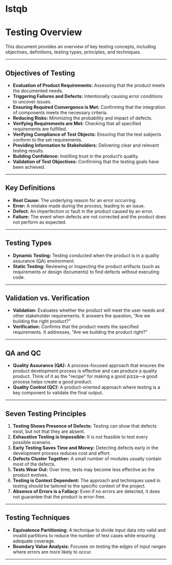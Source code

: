 # Istqb
# Testing Overview

This document provides an overview of key testing concepts, including objectives, definitions, testing types, principles, and techniques.

---

## Objectives of Testing

- **Evaluation of Product Requirements:** Assessing that the product meets the documented needs.
- **Triggering Failures and Defects:** Intentionally causing error conditions to uncover issues.
- **Ensuring Required Convergence is Met:** Confirming that the integration of components meets the necessary criteria.
- **Reducing Risks:** Minimizing the probability and impact of defects.
- **Verifying Requirements are Met:** Checking that all specified requirements are fulfilled.
- **Verifying Compliance of Test Objects:** Ensuring that the test subjects conform to the set requirements.
- **Providing Information to Stakeholders:** Delivering clear and relevant testing results.
- **Building Confidence:** Instilling trust in the product’s quality.
- **Validation of Test Objectives:** Confirming that the testing goals have been achieved.

---

## Key Definitions

- **Root Cause:** The underlying reason for an error occurring.
- **Error:** A mistake made during the process, leading to an issue.
- **Defect:** An imperfection or fault in the product caused by an error.
- **Failure:** The event when defects are not corrected and the product does not perform as expected.

---

## Testing Types

- **Dynamic Testing:** Testing conducted when the product is in a quality assurance (QA) environment.
- **Static Testing:** Reviewing or inspecting the product artifacts (such as requirements or design documents) to find defects without executing code.

---

## Validation vs. Verification

- **Validation:** Evaluates whether the product will meet the user needs and other stakeholder requirements. It answers the question, "Are we building the right product?"
- **Verification:** Confirms that the product meets the specified requirements. It addresses, "Are we building the product right?"

---

## QA and QC

- **Quality Assurance (QA):** A process-focused approach that ensures the product development process is effective and can produce a quality product. Think of it as the "recipe" for making a good pizza—a good process helps create a good product.
- **Quality Control (QC):** A product-oriented approach where testing is a key component to validate the final output.

---

## Seven Testing Principles

1. **Testing Shows Presence of Defects:** Testing can show that defects exist, but not that they are absent.
2. **Exhaustive Testing is Impossible:** It is not feasible to test every possible scenario.
3. **Early Testing Saves Time and Money:** Detecting defects early in the development process reduces cost and effort.
4. **Defects Cluster Together:** A small number of modules usually contain most of the defects.
5. **Tests Wear Out:** Over time, tests may become less effective as the product evolves.
6. **Testing is Context Dependent:** The approach and techniques used in testing should be tailored to the specific context of the project.
7. **Absence of Errors is a Fallacy:** Even if no errors are detected, it does not guarantee that the product is error-free.

---

## Testing Techniques

- **Equivalence Partitioning:** A technique to divide input data into valid and invalid partitions to reduce the number of test cases while ensuring adequate coverage.
- **Boundary Value Analysis:** Focuses on testing the edges of input ranges where errors are more likely to occur.

---
